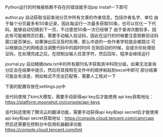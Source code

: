 Python运行的时候报依赖不存在的错误就手动pip install一下即可

author.py
自动获取当前查询分页中所有文章的作者信息，包括作者名字、单位
由于每个分页最多有50条记录，因此每运行一次最多获取50条，也可以优化一下代码，能够自动切换到下一页，不过感觉50条一次已经够了
由于查询次数较多，因此有可能被网页拦截，需要手动输入验证码，因此在运行的时候要注意观察验证码窗口是否弹出，如果弹出后没及时处理，那么中途的一些作者学校就会被跳过
可以根据自己的网络适当调整代码中的超时时间
在刚启动的时候，会提示你处理验证码，在处理完成之后，在控制台输入任意字符，然后回车，程序会继续运行

journal.py
自动根据data.txt中的所有期刊名字获取其中科院分级，如果无法查询分区会在结果中提示，然后将其按照在文件中的顺序粘贴到excel中即可
部分结果可能会有误差，例如格式不完全匹配等，需要人工核对一下

下面的配置存放在settings.py中

该代码使用了kimi大模型，需要手动获得api key后才能使用
api key获取地址：https://platform.moonshot.cn/console/api-keys

该代码还使用了腾讯云的翻译功能，需要手动获得api key和api secret后才能使用
api key和api secret获取地址：https://console.cloud.tencent.com/cam/capi
然后还需要在控制台中启用机器翻译功能
https://console.cloud.tencent.com/tmt